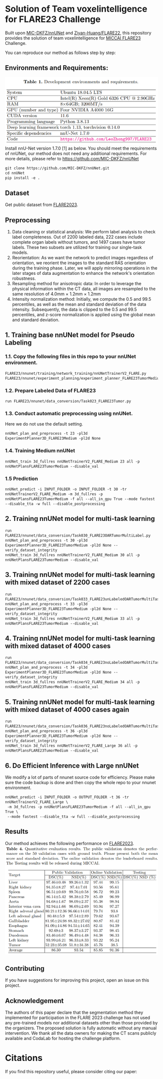 # Solution of Team voxelintelligence for FLARE23 Challenge

Built upon [MIC-DKFZ/nnUNet](https://github.com/MIC-DKFZ/nnUNet) and [Ziyan-Huang/FLARE22](https://github.com/Ziyan-Huang/FLARE22), 
this repository provides the solution of team voxelintelligence for [MICCAI FLARE23](https://codalab.lisn.upsaclay.fr/competitions/12239#learn_the_details-overview) Challenge. 

You can reproduce our method as follows step by step:

## Environments and Requirements:
![Environments](assets/Environments.png)
Install nnU-Net version 1.7.0 [1] as below. You should meet the requirements of nnUNet, our method does not need any additional requirements. For more details, please refer to https://github.com/MIC-DKFZ/nnUNet
```
git clone https://github.com/MIC-DKFZ/nnUNet.git
cd nnUNet
pip install -e .
```
## Dataset
Get public dataset from [FLARE2023](https://codalab.lisn.upsaclay.fr/competitions/12239#learn_the_details-overview).

## Preprocessing
1. Data cleaning or statistical analysis: We perform label analysis to check label completeness. Out of 2200 labeled data, 222 cases include complete organ labels without tumors, and 1497 cases have tumor labels. 
These two subsets are utilized for training our single-task models.
2. Reorientation: As we want the network to predict images regardless of orientation, we reorient the images to the standard RAS orientation during the training phase. 
Later, we will apply mirroring operations in the later stages of data augmentation to enhance the network's orientation robustness.
3. Resampling method for anisotropic data: In order to leverage the physical information within the CT data, all images are resampled to the same resolution of 4.0mm × 1.2mm × 1.2mm
4. Intensity normalization method: Initially, we compute the 0.5 and 99.5 percentiles, as well as the mean and standard deviation of the data intensity. Subsequently, the data is clipped to the 0.5 and 99.5 percentiles, and z-score normalization is applied using the global mean and standard deviation.

## 1. Training base nnUNet model for Pseudo Labeling
### 1.1. Copy the following files in this repo to your nnUNet environment.
```
FLARE23/nnunet/training/network_training/nnUNetTrainerV2_FLARE.py
FLARE23/nnunet/experiment_planning/experiment_planner_FLARE23TumorMedium.py
```
### 1.2. Prepare Labeled Data of FLARE23
```
run FLARE23/nnunet/data_conversion/Task023_FLARE23Tumor.py
```
### 1.3. Conduct automatic preprocessing using nnUNet.
Here we do not use the default setting.
```
nnUNet_plan_and_preprocess -t 23 -pl3d ExperimentPlanner3D_FLARE23Medium -pl2d None
```
### 1.4. Training Medium nnUNet
```
nnUNet_train 3d_fullres nnUNetTrainerV2_FLARE_Medium 23 all -p nnUNetPlansFLARE23TumorMedium --disable_val
```
### 1.5 Prediction
```
nnUNet_predict -i INPUT_FOLDER -o INPUT_FOLDER -t 30 -tr nnUNetTrainerV2_FLARE_Medium -m 3d_fullres -p nnUNetPlansFLARE23TumorMedium -f all --all_in_gpu True --mode fastest --disable_tta -w full --disable_postprocessing
```
## 2. Training nnUNet model for multi-task learning
```
run FLARE23/nnunet/data_conversion/Task030_FLARE23OARTumorMultiLabel.py
nnUNet_plan_and_preprocess -t 30 -pl3d ExperimentPlanner3D_FLARE23TumorMedium -pl2d None --verify_dataset_integrity
nnUNet_train 3d_fullres nnUNetTrainerV2_FLARE_Medium 30 all -p nnUNetPlansFLARE23TumorMedium --disable_val
```
## 3. Training nnUNet model for multi-task learning with mixed dataset of 2200 cases
```
run FLARE23/nnunet/data_conversion/Task033_FLARE23unLabeledOARTumorMultiTask.py
nnUNet_plan_and_preprocess -t 33 -pl3d ExperimentPlanner3D_FLARE23TumorMedium -pl2d None --verify_dataset_integrity
nnUNet_train 3d_fullres nnUNetTrainerV2_FLARE_Medium 33 all -p nnUNetPlansFLARE23TumorMedium --disable_val
```
## 4. Training nnUNet model for multi-task learning with mixed dataset of 4000 cases
```
run FLARE23/nnunet/data_conversion/Task034_FLARE23noLabeledOARTumorMultiTask.py
nnUNet_plan_and_preprocess -t 34 -pl3d ExperimentPlanner3D_FLARE23TumorMedium -pl2d None --verify_dataset_integrity
nnUNet_train 3d_fullres nnUNetTrainerV2_FLARE_Medium 34 all -p nnUNetPlansFLARE23TumorMedium --disable_val
```
## 5. Training nnUNet model for multi-task learning with mixed dataset of 4000 cases again
```
run FLARE23/nnunet/data_conversion/Task036_FLARE23noLabeledOARTumorMultiTask.py
nnUNet_plan_and_preprocess -t 36 -pl3d ExperimentPlanner3D_FLARE23TumorMedium -pl2d None --verify_dataset_integrity
nnUNet_train 3d_fullres nnUNetTrainerV2_FLARE_Large 36 all -p nnUNetPlansFLARE23TumorMedium --disable_val
```
## 6. Do Efficient Inference with Large nnUNet
We modify a lot of parts of nnunet source code for efficiency. Please make sure the code backup is done and then copy the whole repo to your nnunet environment.
```
nnUNet_predict -i INPUT_FOLDER -o OUTPUT_FOLDER -t 36 -tr nnUNetTrainerV2_FLARE_Large \ 
 -m 3d_fullres -p nnUNetPlansFLARE23TumorMedium -f all --all_in_gpu True \ 
 --mode fastest --disable_tta -w full --disable_postprocessing
```

## Results
Our method achieves the following performance on [FLARE2023](https://codalab.lisn.upsaclay.fr/competitions/12239#learn_the_details-overview).
![QuantitativeEvaluationResults](/assets/QuantitativeEvaluationResults.png)

## Contributing
If you have suggestions for improving this project, open an issue on this project.

## Acknowledgement
The authors of this paper declare that the segmentation method they implemented for participation in the FLARE 2023 challenge has not used any pre-trained models nor additional datasets other than those provided by the organizers. The proposed solution is fully automatic without any manual intervention. We thank all the data owners for making the CT scans publicly available and CodaLab for hosting the challenge platform. 

# Citations
If you find this repository useful, please consider citing our paper:
```

```